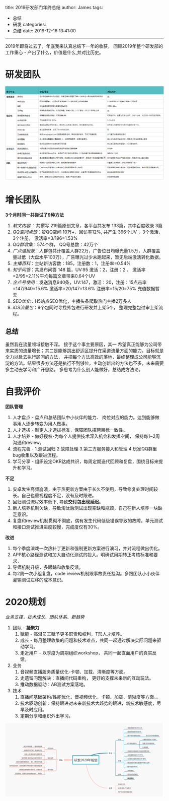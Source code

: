 title: 2019研发部门年终总结
author: James
tags:
  - 总结
  - 研发
categories:
  - 总结
date: 2019-12-16 13:41:00

---

2019年即将过去了，年底我来认真总结下一年的收获， 回顾2019年整个研发部的工作重心 - 产出了什么，价值是什么,并对比历史。
<!-- more -->

# 研发团队

![2019done](/images/2019/2019done.png)

# 增长团队

**3个月时间一共尝试了9种方法**

1. *软文内容* ：共撰写 219篇原创文章，各平台共发布 133篇，其中百度收录 3篇
2. *QQ空间点赞*：赞QQ空间 10万+，回访率12%, 共产生 396个UV ，3个激活，3个注册， 激活率=3/196=1.53%
3. *QQ群收集*：574个群， QQ号总数：42万个
4. *广点通投放*：人群包共计覆盖人群22万，广告位日均曝光量1.5万，人群覆盖量过低（大盘水平100万），广告曝光过少未跑起来，暂无后端激活转化数据。
5. *主播百科*：主站新访客数：185，注册数：1，注册率=0.54%
6. *知乎问答*：共发布问答 148 篇，UV:95 激活：2，注册：2 ， 激活率=2/95=2.11%平均每篇文章带来0.64个UV
7. *企点号使用*：发送消息940条，UV:147，激活：20，注册：15点击率=147/940=15.6% 激活率=20/147=13.6% 注册率=15/20=75% 充值数据暂无
8. *SEO优化*：H5站点SEO优化，主播头条爬取热门主播2万多人
9. *iOS流量包*：9个包同时寻找外包进行研发并上架5个， 整理完整包过审上架流程。

## 总结

虽然我在流量领域接触不深。 接手这个事主要原因，其一 希望真正能够为公司带来实质的流量增长；其二是能够跳出舒适区提升在渠道流量方面的能力。目标就是全力以赴去执行顾问的方法， 并把每个方法高效的落地，最终整理成公司能够沉淀的方法。结果很多方法还是执行不到够位，主动创新出的方法也不多，未来需要多主动去学习和广开思路， 多思考为什么别人能做好，总结成方法论。

# 自我评价
**团队管理**

1. 人才盘点 - 盘点和总结团队中小伙伴的能力、 岗位对应的能力。达到能够做事用人逐步转变为用人做事。
2. 人才选拔 - 制定人才选拔标准，保障团队招聘目标一致性。
3. 人才培养 - 做好授权-为每个人提供技术深入机会和发挥空间， 保持每1~2周沟通和review。
4. 流程完善 - 1.测试回归 2.故障处理 3.第三方服务接入和管理 4.玩家QQ群里bug收集以及跟进流程。
5. 学习分享 - 组织设定OKR达成共识，每周定期迭代回顾和复盘，围绕目标来提升和学习。

**不足**

1. 安卓发生高频崩溃，由于热更新方案由于长久不使用，导致修复处理时间较长。自己也重视程度不足，没有及时跟进。
2. 回归测试流程效率低下, 导致**交付包出现延迟**。
3. 新人培养机制欠缺，导致淘汰后测试出现空缺和瓶颈，自己在新人培养一块缺乏意识。
4. 复盘和review机制贯彻不彻底，偶有发生代码低级错误导致的故障。单元测试和接口测试推进进度较慢，完成度仅有30%。

**改进**

1. 每个季度演戏一次热补丁更新和强制更新方案进行演习，并对流程做出优化。
2. APP核心路径测试和加大自动化测试的投入。明确试用期转正考核标准和要求，
3. 导师机制升级，多跟踪和收集反馈。
4. 每2周一次小组复盘，code review机制跟事故责任挂沟。多跟团队小小伙伴灌输测试左移的成本意识。

# 2020规划 

*业务支撑，技术成长、团队体系、新趋势*

1. 团队 - **凝聚力**
   1. 赋能 - 高潜员工赋予更多职责和权利，T形人才培养。
   2. 成长 - 每月整理收集的问题和技术难点，共同一起通过解决实际问题来驱动学习。
   3. 走近用户 - 以季度为周期组织workshop， 共同一起直面用户的真实反馈。
2. 业务
   1. 音视频直播服务质量优化-卡顿、加载、清晰度等方面。
   2. 史遗留问题解决：直播间代码重构， 更好的支撑未来新的互动玩法。
   3. 推动数据驱动：AB测试方案落地。
3. 技术
   1. 直播间基础架构/性能优化，音视频优化，卡顿、加载、清晰度等方面。。
   2. 技术驱动创新：保持跟进对未来新技术大趋势的跟进，新技术敏感度，尽早及时应用。
   3. 定期分享和组织外出学习。



![2020schedule](/images/2019/2020schedule.png)